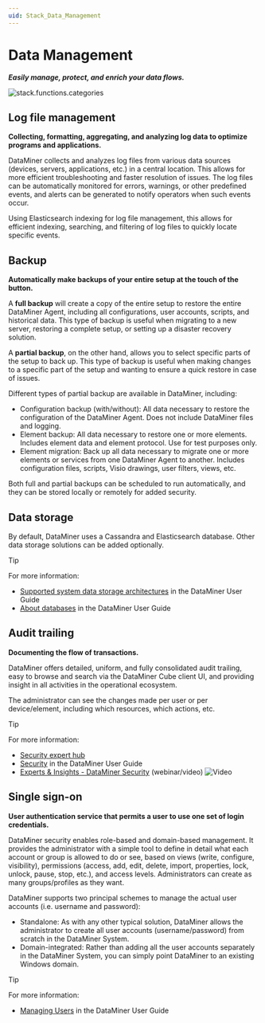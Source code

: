 ```yaml
---
uid: Stack_Data_Management
---
```


# Data Management

***Easily manage, protect, and enrich your data flows.***

![stack.functions.categories](~/dataminer-overview/images/stack_data_management.png)

## Log file management

**Collecting, formatting, aggregating, and analyzing log data to optimize programs and applications.**

DataMiner collects and analyzes log files from various data sources (devices, servers, applications, etc.) in a central location. This allows for more efficient troubleshooting and faster resolution of issues. The log files can be automatically monitored for errors, warnings, or other predefined events, and alerts can be generated to notify operators when such events occur.

Using Elasticsearch indexing for log file management, this allows for efficient indexing, searching, and filtering of log files to quickly locate specific events.

## Backup

**Automatically make backups of your entire setup at the touch of the button.**

A **full backup** will create a copy of the entire setup to restore the entire DataMiner Agent, including all configurations, user accounts, scripts, and historical data. This type of backup is useful when migrating to a new server, restoring a complete setup, or setting up a disaster recovery solution.

A **partial backup**, on the other hand, allows you to select specific parts of the setup to back up. This type of backup is useful when making changes to a specific part of the setup and wanting to ensure a quick restore in case of issues.

Different types of partial backup are available in DataMiner, including:

- Configuration backup (with/without): All data necessary to restore the configuration of the DataMiner Agent. Does not include DataMiner files and logging.
- Element backup: All data necessary to restore one or more elements. Includes element data and element protocol. Use for test purposes only.
- Element migration: Back up all data necessary to migrate one or more elements or services from one DataMiner Agent to another. Includes configuration files, scripts, Visio drawings, user filters, views, etc.

Both full and partial backups can be scheduled to run automatically, and they can be stored locally or remotely for added security.

## Data storage

By default, DataMiner uses a Cassandra and Elasticsearch database. Other data storage solutions can be added optionally.

> [!TIP]
> For more information:
>
> - [Supported system data storage architectures](xref:Supported_system_data_storage_architectures) in the DataMiner User Guide
> - [About databases](xref:Databases_about) in the DataMiner User Guide

## Audit trailing

**Documenting the flow of transactions.**

DataMiner offers detailed, uniform, and fully consolidated audit trailing, easy to browse and search via the DataMiner Cube client UI, and providing insight in all activities in the operational ecosystem.

The administrator can see the changes made per user or per device/element, including which resources, which actions, etc.

> [!TIP]
> For more information:
>
> - [Security expert hub](https://community.dataminer.services/expert-hub-ict-security/)
> - [Security](xref:About_DMS_Security) in the DataMiner User Guide
> - [Experts & Insights - DataMiner Security](https://community.dataminer.services/video/experts-insights-dataminer-security/) (webinar/video) ![Video](~/user-guide/images/video_Duo.png)

## Single sign-on

**User authentication service that permits a user to use one set of login credentials.**

DataMiner security enables role-based and domain-based management. It provides the administrator with a simple tool to define in detail what each account or group is allowed to do or see, based on views (write, configure, visibility), permissions (access, add, edit, delete, import, properties, lock, unlock, pause, stop, etc.), and access levels. Administrators can create as many groups/profiles as they want.

DataMiner supports two principal schemes to manage the actual user accounts (i.e. username and password):

- Standalone: As with any other typical solution, DataMiner allows the administrator to create all user accounts (username/password) from scratch in the DataMiner System.
- Domain-integrated: Rather than adding all the user accounts separately in the DataMiner System, you can simply point DataMiner to an existing Windows domain.

> [!TIP]
> For more information:
>
> - [Managing Users](xref:Managing_users) in the DataMiner User Guide
